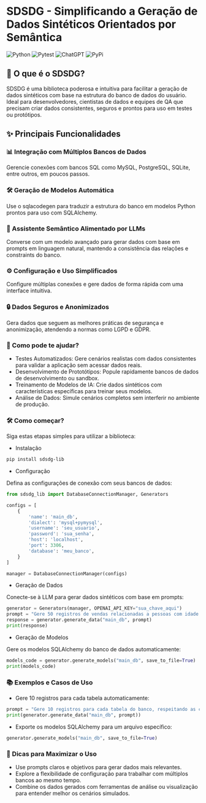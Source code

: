 # SDSDG - Simplificando a Geração de Dados Sintéticos Orientados por Semântica

![Python](https://img.shields.io/badge/python-3670A0?style=for-the-badge&logo=python&logoColor=ffdd54)
![Pytest](https://img.shields.io/badge/pytest-%23ffffff.svg?style=for-the-badge&logo=pytest&logoColor=2f9fe3)
![ChatGPT](https://img.shields.io/badge/chatGPT-74aa9c?style=for-the-badge&logo=openai&logoColor=white)
![PyPi](https://img.shields.io/badge/pypi-%23ececec.svg?style=for-the-badge&logo=pypi&logoColor=1f73b7)

## 📌 O que é o SDSDG?

SDSDG é uma biblioteca poderosa e intuitiva para facilitar a geração de dados sintéticos com base na estrutura do banco de dados do usuário. Ideal para desenvolvedores, cientistas de dados e equipes de QA que precisam criar dados consistentes, seguros e prontos para uso em testes ou protótipos.

## ✨ Principais Funcionalidades

### 📊 Integração com Múltiplos Bancos de Dados

Gerencie conexões com bancos SQL como MySQL, PostgreSQL, SQLite, entre outros, em poucos passos.

### 🛠️ Geração de Modelos Automática
Use o sqlacodegen para traduzir a estrutura do banco em modelos Python prontos para uso com SQLAlchemy.

### 🤖 Assistente Semântico Alimentado por LLMs
Converse com um modelo avançado para gerar dados com base em prompts em linguagem natural, mantendo a consistência das relações e constraints do banco.

### ⚙️ Configuração e Uso Simplificados
Configure múltiplas conexões e gere dados de forma rápida com uma interface intuitiva.

### 🔒 Dados Seguros e Anonimizados
Gera dados que seguem as melhores práticas de segurança e anonimização, atendendo a normas como LGPD e GDPR.

### 🚀 Como pode te ajudar?
- Testes Automatizados: Gere cenários realistas com dados consistentes para validar a aplicação sem acessar dados reais.
- Desenvolvimento de Prototótipos: Popule rapidamente bancos de dados de desenvolvimento ou sandbox.
- Treinamento de Modelos de IA: Crie dados sintéticos com características específicas para treinar seus modelos.
- Análise de Dados: Simule cenários completos sem interferir no ambiente de produção.

### 🛠️ Como começar?
Siga estas etapas simples para utilizar a biblioteca:

- Instalação
```bash
pip install sdsdg-lib
```

- Configuração

Defina as configurações de conexão com seus bancos de dados:

```python
from sdsdg_lib import DatabaseConnectionManager, Generators

configs = [
    {
        'name': 'main_db',
        'dialect': 'mysql+pymysql',
        'username': 'seu_usuario',
        'password': 'sua_senha',
        'host': 'localhost',
        'port': 3306,
        'database': 'meu_banco',
    }
]

manager = DatabaseConnectionManager(configs)
```

- Geração de Dados

Conecte-se à LLM para gerar dados sintéticos com base em prompts:

```python
generator = Generators(manager, OPENAI_API_KEY="sua_chave_aqui")
prompt = "Gere 50 registros de vendas relacionadas a pessoas com idade acima de 30 anos."
response = generator.generate_data("main_db", prompt)
print(response)
```

- Geração de Modelos

Gere os modelos SQLAlchemy do banco de dados automaticamente:

```python
models_code = generator.generate_models("main_db", save_to_file=True)
print(models_code)
```

### 📚 Exemplos e Casos de Uso

- Gere 10 registros para cada tabela automaticamente:

```python
prompt = "Gere 10 registros para cada tabela do banco, respeitando as constraints."
print(generator.generate_data("main_db", prompt))
```

- Exporte os modelos SQLAlchemy para um arquivo específico:

```python
generator.generate_models("main_db", save_to_file=True)
```

### 📢 Dicas para Maximizar o Uso
- Use prompts claros e objetivos para gerar dados mais relevantes.
- Explore a flexibilidade de configuração para trabalhar com múltiplos bancos ao mesmo tempo.
- Combine os dados gerados com ferramentas de análise ou visualização para entender melhor os cenários simulados.



